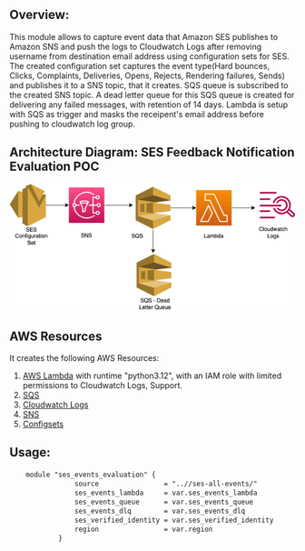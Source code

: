 ## Overview:

This module allows to capture event data that Amazon SES publishes to Amazon SNS and push the logs to Cloudwatch Logs after removing username from destination email address using configuration sets for SES. The created configuration set captures the event type(Hard bounces, Clicks, Complaints, Deliveries, Opens, Rejects, Rendering failures, Sends) and publishes it to a SNS topic, that it creates. SQS queue is subscribed to the created SNS topic. A dead letter queue for this SQS queue is created for delivering any failed messages, with retention of 14 days. Lambda is setup with SQS as trigger and masks the receipent's email address before pushing to cloudwatch log group.

## Architecture Diagram: SES Feedback Notification Evaluation POC

![Service Limit Monitoring Diagram](./ses_configuration_sets.png)


## AWS Resources
It creates the following AWS Resources:
1. [AWS Lambda](https://docs.aws.amazon.com/lambda/latest/dg/welcome.html) with runtime "python3.12", with an IAM role with limited permissions to Cloudwatch Logs, Support.
2. [SQS](https://docs.aws.amazon.com/AWSSimpleQueueService/latest/SQSDeveloperGuide/welcome.html)
3. [Cloudwatch Logs](https://docs.aws.amazon.com/AmazonCloudWatch/latest/logs/WhatIsCloudWatchLogs.html)
4. [SNS](https://docs.aws.amazon.com/sns/latest/dg/welcome.html)
5. [Configsets](https://docs.aws.amazon.com/ses/latest/dg/creating-configuration-sets.html)

## Usage:

```hcl
    module "ses_events_evaluation" {
                source                = "..//ses-all-events/"
                ses_events_lambda     = var.ses_events_lambda
                ses_events_queue      = var.ses_events_queue
                ses_events_dlq        = var.ses_events_dlq
                ses_verified_identity = var.ses_verified_identity
                region                = var.region
            }
```